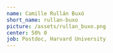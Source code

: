 ```yaml
---
name: Camille Rullán Buxó
short_name: rullan-buxo
picture: /assets/rullan_buxo.png
center: 50% 0
job: Postdoc, Harvard University
---
```


